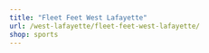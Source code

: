 ```yaml
---
title: "Fleet Feet West Lafayette"
url: /west-lafayette/fleet-feet-west-lafayette/
shop: sports
---
```

